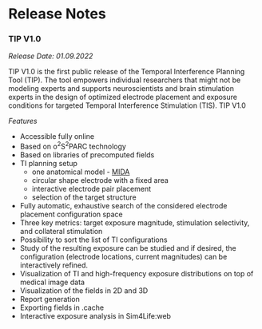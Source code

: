 # Release Notes

### TIP V1.0
_Release Date: 01.09.2022_ 

TIP V1.0 is the first public release of the Temporal Interference Planning Tool (TIP). The tool empowers individual researchers that might not be modeling experts and supports neuroscientists and brain stimulation experts in the design of optimized electrode placement and exposure conditions for targeted Temporal Interference Stimulation (TIS). TIP V1.0 

_Features_

- Accessible fully online
- Based on o<sup>2</sup>S<sup>2</sup>PARC technology
- Based on libraries of precomputed fields
- TI planning setup
   - one anatomical model - [MIDA](https://itis.swiss/virtual-population/regional-human-models/mida-model/)
   - circular shape electrode with a fixed area
   - interactive electrode pair placement
   - selection of the target structure
- Fully automatic, exhaustive search of the considered electrode placement configuration space
- Three key metrics: target exposure magnitude, stimulation selectivity, and collateral stimulation
- Possibility to sort the list of TI configurations 
- Study of the resulting exposure can be studied and if desired, the configuration (electrode locations, current magnitudes) can be interactively refined. 
- Visualization of TI and high-frequency exposure distributions on top of medical image data
- Visualization of the fields in 2D and 3D
- Report generation
- Exporting fields in .cache
- Interactive exposure analysis in Sim4Life:web

